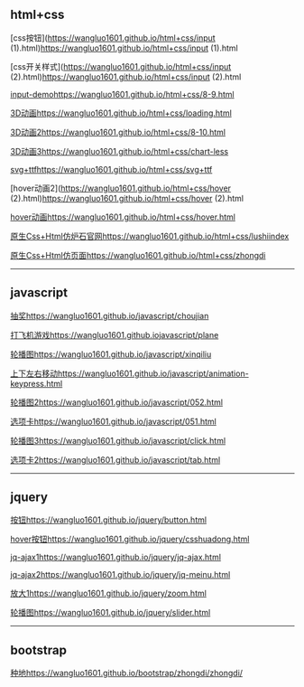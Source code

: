 ## html+css

[css按钮](https://wangluo1601.github.io/html+css/input (1).html)https://wangluo1601.github.io/html+css/input (1).html

[css开关样式](https://wangluo1601.github.io/html+css/input (2).html)https://wangluo1601.github.io/html+css/input (2).html

[input-demo](https://wangluo1601.github.io/html+css/8-9.html)https://wangluo1601.github.io/html+css/8-9.html

[3D动画](https://wangluo1601.github.io/html+css/loading.html)https://wangluo1601.github.io/html+css/loading.html

[3D动画2](https://wangluo1601.github.io/html+css/8-10.html)https://wangluo1601.github.io/html+css/8-10.html

[3D动画3](https://wangluo1601.github.io/html+css/chart-less)https://wangluo1601.github.io/html+css/chart-less

[svg+ttf](https://wangluo1601.github.io/html+css/svg+ttf)https://wangluo1601.github.io/html+css/svg+ttf

[hover动画2](https://wangluo1601.github.io/html+css/hover (2).html)https://wangluo1601.github.io/html+css/hover (2).html

[hover动画](https://wangluo1601.github.io/html+css/hover.html)https://wangluo1601.github.io/html+css/hover.html

[原生Css+Html仿炉石官网](https://wangluo1601.github.io/html+css/lushiindex)https://wangluo1601.github.io/html+css/lushiindex

[原生Css+Html仿页面](https://wangluo1601.github.io/html+css/zhongdi)https://wangluo1601.github.io/html+css/zhongdi


------
## javascript
[ 抽奖](https://wangluo1601.github.io/javascript/choujian)https://wangluo1601.github.io/javascript/choujian

[打飞机游戏](https://wangluo1601.github.io/javascript/plane)https://wangluo1601.github.iojavascript/plane

[轮播图](https://wangluo1601.github.io/javascript/xinqiliu)https://wangluo1601.github.io/javascript/xinqiliu

[上下左右移动](https://wangluo1601.github.io/javascript/animation-keypress.html)https://wangluo1601.github.io/javascript/animation-keypress.html

[轮播图2](https://wangluo1601.github.io/javascript/052.html)https://wangluo1601.github.io/javascript/052.html

[选项卡](https://wangluo1601.github.io/javascript/051.html)https://wangluo1601.github.io/javascript/051.html

[轮播图3](https://wangluo1601.github.io/javascript/click.html)https://wangluo1601.github.io/javascript/click.html

[选项卡2](https://wangluo1601.github.io/javascript/tab.html)https://wangluo1601.github.io/javascript/tab.html

----------
## jquery

[按钮](https://wangluo1601.github.io/jquery/button.html)https://wangluo1601.github.io/jquery/button.html

[hover按钮](https://wangluo1601.github.io/jquery/csshuadong.html)https://wangluo1601.github.io/jquery/csshuadong.html

[jq-ajax1](https://wangluo1601.github.io/jquery/jq-ajax.html)https://wangluo1601.github.io/jquery/jq-ajax.html

[jq-ajax2](https://wangluo1601.github.io/jquery/jq-meinu.html)https://wangluo1601.github.io/jquery/jq-meinu.html

[放大1](https://wangluo1601.github.io/jquery/zoom.html)https://wangluo1601.github.io/jquery/zoom.html

[轮播图](https://wangluo1601.github.io/jquery/slider.html)https://wangluo1601.github.io/jquery/slider.html

------
## bootstrap

[种地](https://wangluo1601.github.io/bootstrap/zhongdi/zhongdi/)https://wangluo1601.github.io/bootstrap/zhongdi/zhongdi/


